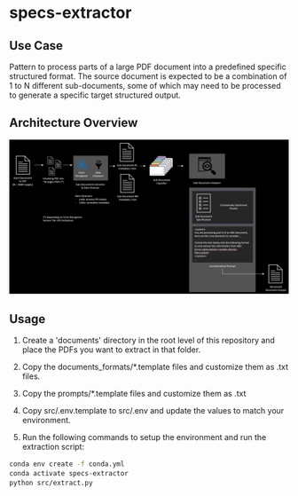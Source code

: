 # specs-extractor

## Use Case

Pattern to process parts of a large PDF document into a predefined specific structured format. The source document is expected to be a combination of 1 to N different sub-documents, some of which may need to be processed to generate a specific target structured output.

## Architecture Overview

![assets/architecture.png](assets/architecture.png)

## Usage

1. Create a 'documents' directory in the root level of this repository and place the PDFs you want to extract in that folder.

2. Copy the documents_formats/*.template files and customize them as .txt files.

3. Copy the prompts/*.template files and customize them as .txt

4. Copy src/.env.template to src/.env and update the values to match your environment.

5. Run the following commands to setup the environment and run the extraction script:

```bash
conda env create -f conda.yml
conda activate specs-extractor
python src/extract.py
```